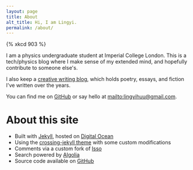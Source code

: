 ```yaml
---
layout: page
title: About
alt_title: Hi, I am Lingyi. 
permalink: /about/
---
```


{% xkcd 903 %}

I am a physics undergraduate student at Imperial College London. This is a tech/physics blog where I make sense of my extended mind, and hopefully contribute to someone else's. 

I also keep a [creative writing blog](https://writing.theconfused.me), which holds poetry, essays, and fiction I've written over the years. 

You can find me on [GitHub](https://github.com/lingxz/) or say hello at <mailto:lingyihuu@gmail.com>.

# About this site

- Built with [Jekyll](https://jekyllrb.com/), hosted on [Digital Ocean](https://www.digitalocean.com/)
- Using the [crossing-jekyll theme](https://github.com/barepants/crossing-jekyll) with some custom modifications
- Comments via a custom fork of [Isso](https://posativ.org/isso/)
- Search powered by [Algolia](https://www.algolia.com/)
- Source code available on [GitHub](https://github.com/lingxz/lingxz.github.io) 